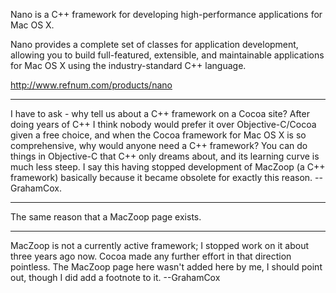 Nano is a C++ framework for developing high-performance applications for Mac OS X.

Nano provides a complete set of classes for application development, allowing you to build full-featured, extensible, and maintainable applications for Mac OS X using the industry-standard C++ language.

http://www.refnum.com/products/nano

----

I have to ask - why tell us about a C++ framework on a Cocoa site? After doing years of C++ I think nobody would prefer it over Objective-C/Cocoa given a free choice, and when the Cocoa framework for Mac OS X is so comprehensive, why would anyone need a C++ framework? You can do things in Objective-C that C++ only dreams about, and its learning curve is much less steep. I say this having stopped development of MacZoop (a C++ framework) basically because it became obsolete for exactly this reason. --GrahamCox.

----

The same reason that a MacZoop page exists.

----

MacZoop is not a currently active framework; I stopped work on it about three years ago now. Cocoa made any further effort in that direction pointless. The MacZoop page here wasn't added here by me, I should point out, though I did add a footnote to it. --GrahamCox
